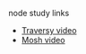 node study links
* [Traversy video](https://www.youtube.com/watch?v=fBNz5xF-Kx4)
* [Mosh video](https://www.youtube.com/watch?v=TlB_eWDSMt4)
